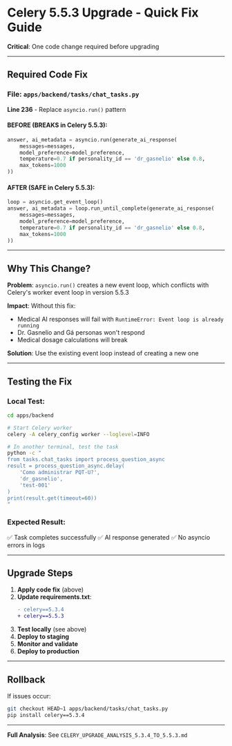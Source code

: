 # Celery 5.5.3 Upgrade - Quick Fix Guide

**Critical**: One code change required before upgrading

---

## Required Code Fix

### File: `apps/backend/tasks/chat_tasks.py`

**Line 236** - Replace `asyncio.run()` pattern

#### BEFORE (BREAKS in Celery 5.5.3):
```python
answer, ai_metadata = asyncio.run(generate_ai_response(
    messages=messages,
    model_preference=model_preference,
    temperature=0.7 if personality_id == 'dr_gasnelio' else 0.8,
    max_tokens=1000
))
```

#### AFTER (SAFE in Celery 5.5.3):
```python
loop = asyncio.get_event_loop()
answer, ai_metadata = loop.run_until_complete(generate_ai_response(
    messages=messages,
    model_preference=model_preference,
    temperature=0.7 if personality_id == 'dr_gasnelio' else 0.8,
    max_tokens=1000
))
```

---

## Why This Change?

**Problem**: `asyncio.run()` creates a new event loop, which conflicts with Celery's worker event loop in version 5.5.3

**Impact**: Without this fix:
- Medical AI responses will fail with `RuntimeError: Event loop is already running`
- Dr. Gasnelio and Gá personas won't respond
- Medical dosage calculations will break

**Solution**: Use the existing event loop instead of creating a new one

---

## Testing the Fix

### Local Test:
```bash
cd apps/backend

# Start Celery worker
celery -A celery_config worker --loglevel=INFO

# In another terminal, test the task
python -c "
from tasks.chat_tasks import process_question_async
result = process_question_async.delay(
    'Como administrar PQT-U?',
    'dr_gasnelio',
    'test-001'
)
print(result.get(timeout=60))
"
```

### Expected Result:
✅ Task completes successfully
✅ AI response generated
✅ No asyncio errors in logs

---

## Upgrade Steps

1. **Apply code fix** (above)
2. **Update requirements.txt**:
   ```diff
   - celery==5.3.4
   + celery==5.5.3
   ```
3. **Test locally** (see above)
4. **Deploy to staging**
5. **Monitor and validate**
6. **Deploy to production**

---

## Rollback

If issues occur:
```bash
git checkout HEAD~1 apps/backend/tasks/chat_tasks.py
pip install celery==5.3.4
```

---

**Full Analysis**: See `CELERY_UPGRADE_ANALYSIS_5.3.4_TO_5.5.3.md`
